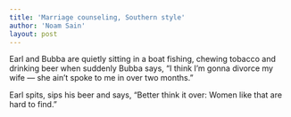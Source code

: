 ```yaml
---
title: 'Marriage counseling, Southern style'
author: 'Noam Sain'
layout: post
---
```


Earl and Bubba are quietly sitting in a boat fishing, chewing tobacco and drinking beer when suddenly Bubba says, “I think I’m gonna divorce my wife — she ain’t spoke to me in over two months.”  
  
Earl spits, sips his beer and says, “Better think it over: Women like that are hard to find.”